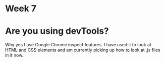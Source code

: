 # Week 7
# Are you using devTools?
Why yes I use Google Chrome inspect features. I have used it to look at HTML and CSS elements and am currently picking up how to look at .js files in it now.